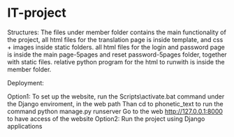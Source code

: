 # IT-project

Structures:
The files under member folder contains the main functionality of the project, 
all html files for the translation page is inside template, and css + images inside static folders.
all html files for the login and password page is inside the main page-5pages and reset password-5pages folder, together with static files.
relative python program for the html to runwith is inside the member folder.


Deployment:

Option1: 
To set up the website, run the Scripts\activate.bat command under the Django enviroment, in the web path
Than cd to phonetic_text to run the command python manage.py runserver
Go to the web http://127.0.0.1:8000 to have access of the website
Option2:
Run the project using Django applications

